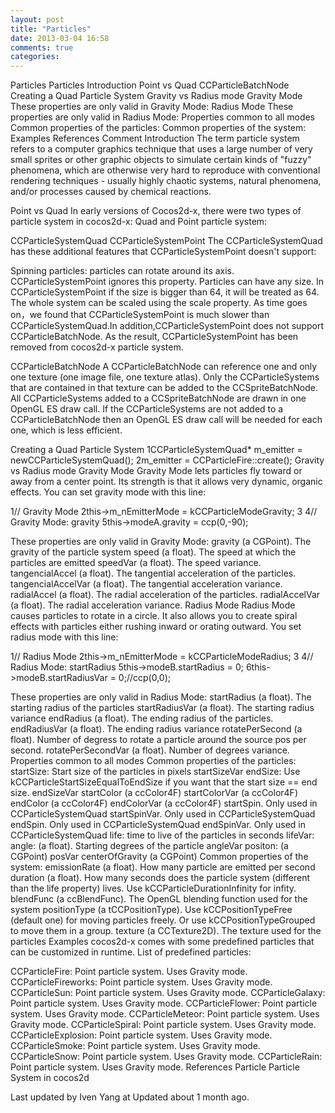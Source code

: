 ```yaml
---
layout: post
title: "Particles"
date: 2013-03-04 16:58
comments: true
categories: 
---
```



Particles
Particles
Introduction
Point vs Quad
CCParticleBatchNode
Creating a Quad Particle System
Gravity vs Radius mode
Gravity Mode
These properties are only valid in Gravity Mode:
Radius Mode
These properties are only valid in Radius Mode:
Properties common to all modes
Common properties of the particles:
Common properties of the system:
Examples
References
Comment
Introduction
The term particle system refers to a computer graphics technique that uses a large number of very small sprites or other graphic objects to simulate certain kinds of "fuzzy" phenomena, which are otherwise very hard to reproduce with conventional rendering techniques - usually highly chaotic systems, natural phenomena, and/or processes caused by chemical reactions.


Point vs Quad
In early versions of Cocos2d-x, there were two types of particle system in cocos2d-x: Quad and Point particle system:

CCParticleSystemQuad
CCParticleSystemPoint
The CCParticleSystemQuad has these additional features that CCParticleSystemPoint doesn't support:

Spinning particles: particles can rotate around its axis. CCParticleSystemPoint ignores this property.
Particles can have any size. In CCParticleSystemPoint if the size is bigger than 64, it will be treated as 64.
The whole system can be scaled using the scale property.
As time goes on，we found that CCParticleSystemPoint is much slower than CCParticleSystemQuad.In addition,CCParticleSystemPoint does not support CCParticleBatchNode. As the result, CCParticleSystemPoint has been removed from cocos2d-x particle system.

CCParticleBatchNode
A CCParticleBatchNode can reference one and only one texture (one image file, one texture atlas). Only the CCParticleSystems that are contained in that texture can be added to the CCSpriteBatchNode. All CCParticleSystems added to a CCSpriteBatchNode are drawn in one OpenGL ES draw call. If the CCParticleSystems are not added to a CCParticleBatchNode then an OpenGL ES draw call will be needed for each one, which is less efficient.

Creating a Quad Particle System
1CCParticleSystemQuad* m_emitter = newCCParticleSystemQuad();
2m_emitter = CCParticleFire::create();
Gravity vs Radius mode
Gravity Mode
Gravity Mode lets particles fly toward or away from a center point. Its strength is that it allows very dynamic, organic effects. You can set gravity mode with this line:

1// Gravity Mode
2this->m_nEmitterMode = kCCParticleModeGravity;
3
4// Gravity Mode: gravity
5this->modeA.gravity = ccp(0,-90);


These properties are only valid in Gravity Mode:
gravity (a CGPoint). The gravity of the particle system
speed (a float). The speed at which the particles are emitted
speedVar (a float). The speed variance.
tangencialAccel (a float). The tangential acceleration of the particles.
tangencialAccelVar (a float). The tangential acceleration variance.
radialAccel (a float). The radial acceleration of the particles.
radialAccelVar (a float). The radial acceleration variance.
Radius Mode
Radius Mode causes particles to rotate in a circle. It also allows you to create spiral effects with particles either rushing inward or orating outward. You set radius mode with this line:

1// Radius Mode
2this->m_nEmitterMode = kCCParticleModeRadius;
3
4// Radius Mode: startRadius
5this->modeB.startRadius = 0;
6this->modeB.startRadiusVar = 0;//ccp(0,0);


These properties are only valid in Radius Mode:
startRadius (a float). The starting radius of the particles
startRadiusVar (a float). The starting radius variance
endRadius (a float). The ending radius of the particles.
endRadiusVar (a float). The ending radius variance
rotatePerSecond (a float). Number of degress to rotate a particle around the source pos per second.
rotatePerSecondVar (a float). Number of degrees variance.
Properties common to all modes
Common properties of the particles:
startSize: Start size of the particles in pixels
startSizeVar
endSize: Use kCCParticleStartSizeEqualToEndSize if you want that the start size == end size.
endSizeVar
startColor (a ccColor4F)
startColorVar (a ccColor4F)
endColor (a ccColor4F)
endColorVar (a ccColor4F)
startSpin. Only used in CCParticleSystemQuad
startSpinVar. Only used in CCParticleSystemQuad
endSpin. Only used in CCParticleSystemQuad
endSpinVar. Only used in CCParticleSystemQuad
life: time to live of the particles in seconds
lifeVar:
angle: (a float). Starting degrees of the particle
angleVar
positon: (a CGPoint)
posVar
centerOfGravity (a CGPoint)
Common properties of the system:
emissionRate (a float). How many particle are emitted per second
duration (a float). How many seconds does the particle system (different than the life property) lives. Use kCCParticleDurationInfinity for infity.
blendFunc (a ccBlendFunc). The OpenGL blending function used for the system
positionType (a tCCPositionType). Use kCCPositionTypeFree (default one) for moving particles freely. Or use kCCPositionTypeGrouped to move them in a group.
texture (a CCTexture2D). The texture used for the particles
Examples
cocos2d-x comes with some predefined particles that can be customized in runtime. List of predefined particles:

CCParticleFire: Point particle system. Uses Gravity mode.
CCParticleFireworks: Point particle system. Uses Gravity mode.
CCParticleSun: Point particle system. Uses Gravity mode.
CCParticleGalaxy: Point particle system. Uses Gravity mode.
CCParticleFlower: Point particle system. Uses Gravity mode.
CCParticleMeteor: Point particle system. Uses Gravity mode.
CCParticleSpiral: Point particle system. Uses Gravity mode.
CCParticleExplosion: Point particle system. Uses Gravity mode.
CCParticleSmoke: Point particle system. Uses Gravity mode.
CCParticleSnow: Point particle system. Uses Gravity mode.
CCParticleRain: Point particle system. Uses Gravity mode.
References
Particle
Particle System in cocos2d

Last updated by Iven Yang at Updated about 1 month ago.


